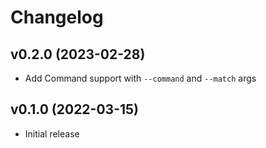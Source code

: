 Changelog
=========

## v0.2.0 (2023-02-28)

 * Add Command support with `--command` and `--match` args

## v0.1.0 (2022-03-15)

 * Initial release